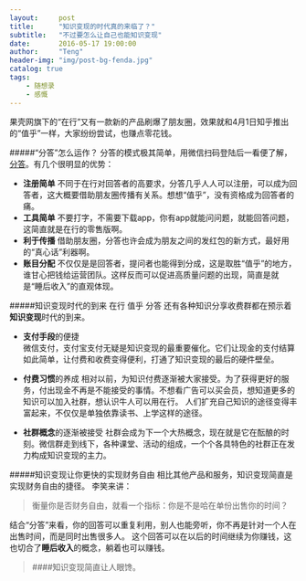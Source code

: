 ```yaml
---
layout:     post
title:      "知识变现的时代真的来临了？"
subtitle:   "不过要怎么让自己也能知识变现"
date:       2016-05-17 19:00:00
author:     "Teng"
header-img: "img/post-bg-fenda.jpg"
catalog: true
tags:
    - 随想录
    - 感慨
---
```


果壳网旗下的“在行”又有一款新的产品刷爆了朋友圈，效果就和4月1日知乎推出的“值乎”一样，大家纷纷尝试，也赚点零花钱。

#####“分答”怎么运作？
分答的模式极其简单，用微信扫码登陆后一看便了解，[分答](http://fd.zaih.com/)。有几个很明显的优势：
- **注册简单** 不同于在行对回答者的高要求，分答几乎人人可以注册，可以成为回答者，这大概要借助朋友圈传播有关系。想想“值乎”，没有资格成为回答者的痛。
- **工具简单** 不要打字，不需要下载app，你有app就能问问题，就能回答问题，这简直就是在行的零售版啊。
- **利于传播** 借助朋友圈，分答也许会成为朋友之间的发红包的新方式，最好用的“真心话”利器啊。
- **账目分配** 不仅仅是是回答者，提问者也能得到分成，这是取胜“值乎”的地方，谁甘心把钱给运营团队。这样反而可以促进高质量问题的出现，简直是就是“睡后收入”的直观体现。

#####知识变现时代的到来
在行 值乎 分答 还有各种知识分享收费群都在预示着**知识变现**时代的到来。
- **支付手段**的便捷    
微信支付，支付宝支付无疑是知识变现的最重要催化。它们让现金的支付结算如此简单，让付费和收费变得便利，打通了知识变现的最后的硬件壁垒。
- **付费习惯**的养成
相对以前，为知识付费逐渐被大家接受。为了获得更好的服务，付出现金不再是不能接受的事情。不想看广告可以买会员，想知道更多的知识可以加入社群，想认识牛人可以用在行。
人们扩充自己知识的途径变得丰富起来，不仅仅是单独依靠读书、上学这样的途径。

- **社群概念**的逐渐被接受
社群会成为下一个大热概念，现在就是它在酝酿的时刻。微信群走到线下，各种课堂、活动的组成，一个个各具特色的社群正在发力构成知识变现的主力。

#####知识变现让你更快的实现财务自由
相比其他产品和服务，知识变现简直是实现财务自由的捷径。
李笑来讲：
> 衡量你是否财务自由，就看一个指标：你是不是哈在单份出售你的时间？

结合“分答”来看，你的回答可以重复利用，别人也能旁听，你不再是针对一个人在出售时间，而是同时出售很多人。
这个回答可以在以后的时间继续为你赚钱，这也切合了**睡后收入**的概念，躺着也可以赚钱。

> ####知识变现简直让人眼馋。 



